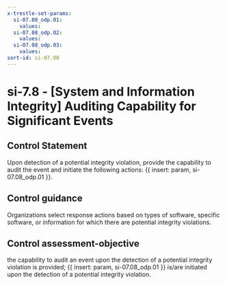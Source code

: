 ```yaml
---
x-trestle-set-params:
  si-07.08_odp.01:
    values:
  si-07.08_odp.02:
    values:
  si-07.08_odp.03:
    values:
sort-id: si-07.08
---
```


# si-7.8 - \[System and Information Integrity\] Auditing Capability for Significant Events

## Control Statement

Upon detection of a potential integrity violation, provide the capability to audit the event and initiate the following actions: {{ insert: param, si-07.08_odp.01 }}.

## Control guidance

Organizations select response actions based on types of software, specific software, or information for which there are potential integrity violations.

## Control assessment-objective

the capability to audit an event upon the detection of a potential integrity violation is provided;
{{ insert: param, si-07.08_odp.01 }} is/are initiated upon the detection of a potential integrity violation.
